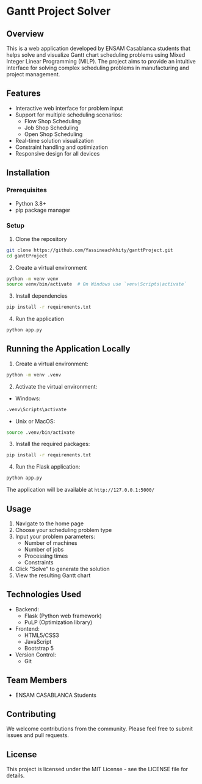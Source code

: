 # Gantt Project Solver

## Overview
This is a web application developed by ENSAM Casablanca students that helps solve and visualize Gantt chart scheduling problems using Mixed Integer Linear Programming (MILP). The project aims to provide an intuitive interface for solving complex scheduling problems in manufacturing and project management.

## Features
- Interactive web interface for problem input
- Support for multiple scheduling scenarios:
  - Flow Shop Scheduling
  - Job Shop Scheduling
  - Open Shop Scheduling
- Real-time solution visualization
- Constraint handling and optimization
- Responsive design for all devices

## Installation

### Prerequisites
- Python 3.8+
- pip package manager

### Setup
1. Clone the repository
```bash
git clone https://github.com/Yassineachkhity/ganttProject.git
cd ganttProject
```

2. Create a virtual environment
```bash
python -m venv venv
source venv/bin/activate  # On Windows use `venv\Scripts\activate`
```

3. Install dependencies
```bash
pip install -r requirements.txt
```

4. Run the application
```bash
python app.py
```

## Running the Application Locally

1. Create a virtual environment:
```bash
python -m venv .venv
```
2. Activate the virtual environment:
- Windows:
```bash
.venv\Scripts\activate
```
- Unix or MacOS:
```bash
source .venv/bin/activate
```
3. Install the required packages:
```bash
pip install -r requirements.txt
```
4. Run the Flask application:
```bash
python app.py
```
The application will be available at `http://127.0.0.1:5000/`

## Usage
1. Navigate to the home page
2. Choose your scheduling problem type
3. Input your problem parameters:
   - Number of machines
   - Number of jobs
   - Processing times
   - Constraints
4. Click "Solve" to generate the solution
5. View the resulting Gantt chart

## Technologies Used
- Backend:
  - Flask (Python web framework)
  - PuLP (Optimization library)
- Frontend:
  - HTML5/CSS3
  - JavaScript
  - Bootstrap 5
- Version Control:
  - Git

## Team Members
- ENSAM CASABLANCA Students

## Contributing
We welcome contributions from the community. Please feel free to submit issues and pull requests.

## License
This project is licensed under the MIT License - see the LICENSE file for details.
